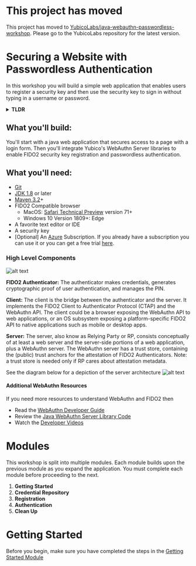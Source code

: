 # This project has moved
This project has moved to [YubicoLabs/java-webauthn-passwordless-workshop](https://github.com/YubicoLabs/java-webauthn-passwordless-workshop). Please go to the YubicoLabs repository for the latest version.

# Securing a Website with Passwordless Authentication
In this workshop you will build a simple web application that enables users to register a security key and then use the security key to sign in without typing in a username or password.

<details>
<summary><strong>TLDR</strong></summary><p>

If you'd rather see the end result without installing the dependencies and going through all the steps then do this _(requires docker)_:
1. Clone the repo
   ```
   git clone https://github.com/elukewalker/PasswordlessWorkshop
   ```
2. Build the docker image
   ```
   build -t example/demo:latest PasswordlessWorkshop/4_Authentication/complete/.
   ```
3. Run the image
   ```
   docker run -p 8443:8443 example/demo:latest
   ```
4. Open `https://localhost:8443/` in a CTAP2 compatible browser (Edge on Windows 10 1809+ or Safari Technology Preview on macOS)
5. Sign in with username `user` and password `password`
6. Register a security key
7. Sign out
8.  Click `Passwordless sign in` to sign in without typing a username or password

<p></details>

## What you'll build:
You'll start with a java web application that secures access to a page with a login form. Then you'll integrate Yubico's WebAuthn Server libraries to enable FIDO2 security key registration and passwordless authentication. 

## What you'll need:
* [Git](https://git-scm.com/)
* [JDK 1.8](https://www.oracle.com/technetwork/java/javase/downloads/index.html) or later
* [Maven 3.2](https://maven.apache.org/download.cgi)+
* FIDO2 Compatible browser
  * MacOS: [Safari Technical Preview](https://developer.apple.com/safari/technology-preview/) version 71+
  * Windows 10 Version 1809+: Edge
* A favorite text editor or IDE
* A security key
* [Optional] An [Azure](https://azure.microsoft.com/) Subscription. If you already have a subscription you can use it or you can get a free trial [here](https://azure.microsoft.com/free/).


### High Level Components
![alt text](./images/highlevelcomponents.png "High Level Components")

**FIDO2 Authenticator:**
The authenticator makes credentials, generates cryptographic proof of user authentication, and manages the PIN.

**Client:**
The client is the bridge between the authenticator and the server. It implements the FIDO2 Client to Authenticator Protocol (CTAP) and the WebAuthn API. The client could be a browser exposing the WebAuthn API to web applications, or an OS subsystem exposing a platform-specific FIDO2 API to native applications such as mobile or desktop apps.

**Server:**
The server, also know as Relying Party or RP, consists conceptually of at least a web server and the server-side portions of a web application, plus a WebAuthn server. The WebAuthn server has a trust store, containing the (public) trust anchors for the attestation of FIDO2 Authenticators. Note: a trust store is needed only if RP cares about attestation metadata.

See the diagram below for a depiction of the server architecture
![alt text](./images/serverarchitecture.png "Server Architecture")

#### Additional WebAuthn Resources
If you need more resources to understand WebAuthn and FIDO2 then
* Read the [WebAuthn Developer Guide](https://developers.yubico.com/FIDO2/FIDO2_WebAuthn_Developer_Guide/Overview.html)
* Review the [Java WebAuthn Server Library Code](https://github.com/Yubico/java-webauthn-server)
* Watch the [Developer Videos](https://www.yubico.com/why-yubico/for-developers/developer-videos/)

# Modules
This workshop is split into multiple modules. Each module builds upon the previous module as you expand the application. You must complete each module before proceeding to the next.

1.	**Getting Started**
2.	**Credential Repository**
3.	**Registration**
4.	**Authentication**
1.  **Clean Up**

# Getting Started
Before you begin, make sure you have completed the steps in the [Getting Started Module](./1_Getting_Started/README.md)
